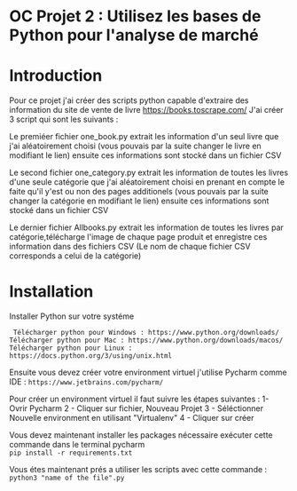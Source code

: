 # OC Projet 2 : Utilisez les bases de Python pour l'analyse de marché

# Introduction 
Pour ce projet j'ai créer des scripts python capable d'extraire des information du site de vente de livre https://books.toscrape.com/ 
J'ai créer 3 script qui sont les suivants : 

Le premiéer fichier one_book.py extrait les information d'un seul livre que j'ai aléatoirement choisi (vous pouvais par la suite changer le livre en modifiant le lien)
ensuite ces informations sont stocké dans un fichier CSV

Le second fichier one_category.py extrait les information de toutes les livres d'une seule catégorie que j'ai aléatoirement choisi en prenant en compte le faite qu'il y'est ou non des pages additionels (vous pouvais par la suite changer la catégorie en modifiant le lien)
ensuite ces informations sont stocké dans un fichier CSV

Le dernier fichier Allbooks.py extrait les information de toutes les livres par catégorie,télécharge l'image de chaque page produit et enregistre ces information dans des fichiers CSV (Le nom de chaque fichier CSV corresponds a celui de la catégorie)  


# Installation 

Installer Python sur votre systéme

``` Télécharger python pour Windows : https://www.python.org/downloads/```
```Télécharger python pour Mac : https://www.python.org/downloads/macos/```
```Télécharger python pour Linux : https://docs.python.org/3/using/unix.html```


Ensuite vous devez créer votre environment virtuel j'utilise Pycharm comme IDE : 
```https://www.jetbrains.com/pycharm/```

Pour créer un environment virtuel il faut suivre les étapes suivantes : 
1- Ovrir Pycharm 
2 - Cliquer sur fichier, Nouveau Projet 
3 - Séléctionner Nouvelle environment en utilisant "Virtualenv"
4 - Cliquer sur créer 

Vous devez maintenant installer les packages nécessaire exécuter cette commande dans le terminal pycharm   
```pip install -r requirements.txt```

Vous étes maintenant prés a utiliser les scripts avec cette commande : 
```python3 "name of the file".py```


